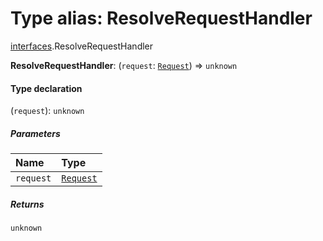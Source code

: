 # Type alias: ResolveRequestHandler

[interfaces](/auto-docs/free-layout-editor/modules/interfaces.md).ResolveRequestHandler

**ResolveRequestHandler**: (`request`: [`Request`](/auto-docs/free-layout-editor/interfaces/interfaces.Request.md)) => `unknown`

#### Type declaration

(`request`): `unknown`

##### Parameters

| Name | Type |
| :------ | :------ |
| `request` | [`Request`](/auto-docs/free-layout-editor/interfaces/interfaces.Request.md) |

##### Returns

`unknown`
